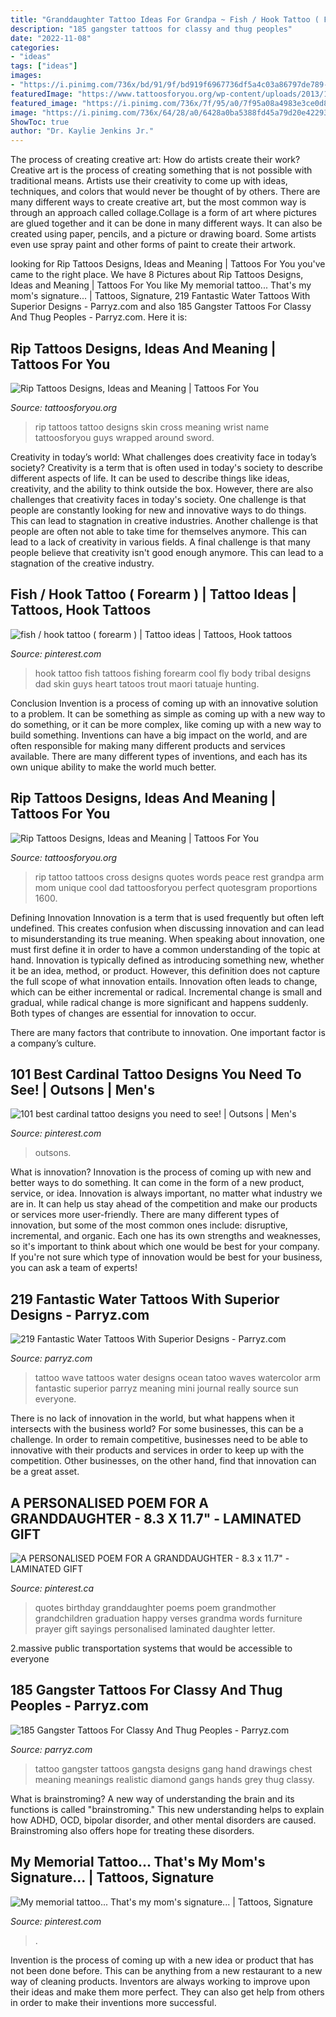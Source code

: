 ```yaml
---
title: "Granddaughter Tattoo Ideas For Grandpa ~ Fish / Hook Tattoo ( Forearm )"
description: "185 gangster tattoos for classy and thug peoples"
date: "2022-11-08"
categories:
- "ideas"
tags: ["ideas"]
images:
- "https://i.pinimg.com/736x/bd/91/9f/bd919f6967736df5a4c03a86797de789--fish-hook-tattoo-hook-tattoos.jpg?b=t"
featuredImage: "https://www.tattoosforyou.org/wp-content/uploads/2013/10/Skin-Rip-Tattoo.jpg"
featured_image: "https://i.pinimg.com/736x/7f/95/a0/7f95a08a4983e3ce0d8744dfd7246d6c--anniversary-quotes-home-furniture.jpg"
image: "https://i.pinimg.com/736x/64/28/a0/6428a0ba5388fd45a79d20e4229308cf.jpg"
ShowToc: true
author: "Dr. Kaylie Jenkins Jr."
---
```



The process of creating creative art: How do artists create their work?
Creative art is the process of creating something that is not possible with traditional means. Artists use their creativity to come up with ideas, techniques, and colors that would never be thought of by others. There are many different ways to create creative art, but the most common way is through an approach called collage.Collage is a form of art where pictures are glued together and it can be done in many different ways. It can also be created using paper, pencils, and a picture or drawing board. Some artists even use spray paint and other forms of paint to create their artwork.

	

		
looking for Rip Tattoos Designs, Ideas and Meaning | Tattoos For You you've came to the right place. We have 8 Pictures about Rip Tattoos Designs, Ideas and Meaning | Tattoos For You like My memorial tattoo... That&#039;s my mom&#039;s signature... | Tattoos, Signature, 219 Fantastic Water Tattoos With Superior Designs - Parryz.com and also 185 Gangster Tattoos For Classy And Thug Peoples - Parryz.com. Here it is:
		
    
## Rip Tattoos Designs, Ideas And Meaning | Tattoos For You

<img loading=lazy src="https://www.tattoosforyou.org/wp-content/uploads/2013/10/Skin-Rip-Tattoo.jpg" onerror="this.onerror=null;this.src='https://tse1.mm.bing.net/th?id=OIP.Ne33Fgq_6i2IXFjLN9dz9QHaJ4&amp;pid=15.1';" alt="Rip Tattoos Designs, Ideas and Meaning | Tattoos For You">

_Source: tattoosforyou.org_

>rip tattoos tattoo designs skin cross meaning wrist name tattoosforyou guys wrapped around sword. 

	

Creativity in today’s world: What challenges does creativity face in today’s society?
Creativity is a term that is often used in today's society to describe different aspects of life. It can be used to describe things like ideas, creativity, and the ability to think outside the box. However, there are also challenges that creativity faces in today's society. One challenge is that people are constantly looking for new and innovative ways to do things. This can lead to stagnation in creative industries. Another challenge is that people are often not able to take time for themselves anymore. This can lead to a lack of creativity in various fields. A final challenge is that many people believe that creativity isn't good enough anymore. This can lead to a stagnation of the creative industry.

    
## Fish / Hook Tattoo ( Forearm ) | Tattoo Ideas | Tattoos, Hook Tattoos

<img loading=lazy src="https://i.pinimg.com/736x/bd/91/9f/bd919f6967736df5a4c03a86797de789--fish-hook-tattoo-hook-tattoos.jpg?b=t" onerror="this.onerror=null;this.src='https://tse3.mm.bing.net/th?id=OIP.VJu67TkhQ_54nriYLMymSAHaJ3&amp;pid=15.1';" alt="fish / hook tattoo ( forearm ) | Tattoo ideas | Tattoos, Hook tattoos">

_Source: pinterest.com_

>hook tattoo fish tattoos fishing forearm cool fly body tribal designs dad skin guys heart tatoos trout maori tatuaje hunting. 

	

Conclusion
Invention is a process of coming up with an innovative solution to a problem. It can be something as simple as coming up with a new way to do something, or it can be more complex, like coming up with a new way to build something. Inventions can have a big impact on the world, and are often responsible for making many different products and services available. There are many different types of inventions, and each has its own unique ability to make the world much better.

    
## Rip Tattoos Designs, Ideas And Meaning | Tattoos For You

<img loading=lazy src="https://www.tattoosforyou.org/wp-content/uploads/2013/10/Rip-Tattoo-Quotes.jpg" onerror="this.onerror=null;this.src='https://tse4.mm.bing.net/th?id=OIP.wth7alAFron6XL62zxOLqAHaJ4&amp;pid=15.1';" alt="Rip Tattoos Designs, Ideas and Meaning | Tattoos For You">

_Source: tattoosforyou.org_

>rip tattoo tattoos cross designs quotes words peace rest grandpa arm mom unique cool dad tattoosforyou perfect quotesgram proportions 1600. 

	

Defining Innovation
Innovation is a term that is used frequently but often left undefined. This creates confusion when discussing innovation and can lead to misunderstanding its true meaning. When speaking about innovation, one must first define it in order to have a common understanding of the topic at hand.
Innovation is typically defined as introducing something new, whether it be an idea, method, or product. However, this definition does not capture the full scope of what innovation entails. Innovation often leads to change, which can be either incremental or radical. Incremental change is small and gradual, while radical change is more significant and happens suddenly. Both types of changes are essential for innovation to occur.

There are many factors that contribute to innovation. One important factor is a company’s culture.

    
## 101 Best Cardinal Tattoo Designs You Need To See! | Outsons | Men&#039;s

<img loading=lazy src="https://i.pinimg.com/736x/30/1a/37/301a37331b97b71d57224405ab719057.jpg" onerror="this.onerror=null;this.src='https://tse3.mm.bing.net/th?id=OIP._SzEWyMnot-cIcaH5oI3XAHaHa&amp;pid=15.1';" alt="101 best cardinal tattoo designs you need to see! | Outsons | Men&#039;s">

_Source: pinterest.com_

>outsons. 

	

What is innovation?
Innovation is the process of coming up with new and better ways to do something. It can come in the form of a new product, service, or idea. Innovation is always important, no matter what industry we are in. It can help us stay ahead of the competition and make our products or services more user-friendly.
There are many different types of innovation, but some of the most common ones include: disruptive, incremental, and organic. Each one has its own strengths and weaknesses, so it's important to think about which one would be best for your company. If you're not sure which type of innovation would be best for your business, you can ask a team of experts!

    
## 219 Fantastic Water Tattoos With Superior Designs - Parryz.com

<img loading=lazy src="http://parryz.com/wp-content/uploads/2017/11/little-wave-water-tattoo.jpg" onerror="this.onerror=null;this.src='https://tse1.mm.bing.net/th?id=OIP.A9NpFFhGMPih7-uycQpw4wHaHa&amp;pid=15.1';" alt="219 Fantastic Water Tattoos With Superior Designs - Parryz.com">

_Source: parryz.com_

>tattoo wave tattoos water designs ocean tatoo waves watercolor arm fantastic superior parryz meaning mini journal really source sun everyone. 

	

There is no lack of innovation in the world, but what happens when it intersects with the business world? For some businesses, this can be a challenge. In order to remain competitive, businesses need to be able to innovative with their products and services in order to keep up with the competition. Other businesses, on the other hand, find that innovation can be a great asset.

    
## A PERSONALISED POEM FOR A GRANDDAUGHTER - 8.3 X 11.7&quot; - LAMINATED GIFT

<img loading=lazy src="https://i.pinimg.com/736x/7f/95/a0/7f95a08a4983e3ce0d8744dfd7246d6c--anniversary-quotes-home-furniture.jpg" onerror="this.onerror=null;this.src='https://tse4.mm.bing.net/th?id=OIP.rBqqUVKNVbkTq_reNCm6ZQHaK6&amp;pid=15.1';" alt="A PERSONALISED POEM FOR A GRANDDAUGHTER - 8.3 x 11.7&quot; - LAMINATED GIFT">

_Source: pinterest.ca_

>quotes birthday granddaughter poems poem grandmother grandchildren graduation happy verses grandma words furniture prayer gift sayings personalised laminated daughter letter. 

	

2.massive public transportation systems that would be accessible to everyone

    
## 185 Gangster Tattoos For Classy And Thug Peoples - Parryz.com

<img loading=lazy src="http://parryz.com/wp-content/uploads/2017/09/Gangster-Tattoo-86.jpg" onerror="this.onerror=null;this.src='https://tse1.mm.bing.net/th?id=OIP.FCK8l8l-pGnjAAoW2BWskQHaHa&amp;pid=15.1';" alt="185 Gangster Tattoos For Classy And Thug Peoples - Parryz.com">

_Source: parryz.com_

>tattoo gangster tattoos gangsta designs gang hand drawings chest meaning meanings realistic diamond gangs hands grey thug classy. 

	

What is brainstroming?
A new way of understanding the brain and its functions is called "brainstroming." This new understanding helps to explain how ADHD, OCD, bipolar disorder, and other mental disorders are caused. Brainstroming also offers hope for treating these disorders.

    
## My Memorial Tattoo... That&#039;s My Mom&#039;s Signature... | Tattoos, Signature

<img loading=lazy src="https://i.pinimg.com/736x/64/28/a0/6428a0ba5388fd45a79d20e4229308cf.jpg" onerror="this.onerror=null;this.src='https://tse3.mm.bing.net/th?id=OIP.fUUtEyz6vSuo3jww795zogHaHa&amp;pid=15.1';" alt="My memorial tattoo... That&#039;s my mom&#039;s signature... | Tattoos, Signature">

_Source: pinterest.com_

>. 

	

Invention is the process of coming up with a new idea or product that has not been done before. This can be anything from a new restaurant to a new way of cleaning products. Inventors are always working to improve upon their ideas and make them more perfect. They can also get help from others in order to make their inventions more successful.

